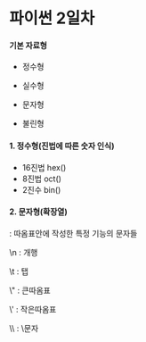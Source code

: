 # 파이썬 2일차

#### 기본 자료형

- 정수형

- 실수형

- 문자형

- 불린형

  

#### 1. 정수형(진법에 따른 숫자 인식)

- 16진법 hex()
- 8진법 oct()
- 2진수 bin()



#### 2. 문자형(확장열)

: 따옴표안에 작성한 특정 기능의 문자들

\n   : 개행

\t    : 탭

\\"    : 큰따옴표

\\'     : 작은따옴표

\\\\     : \문자